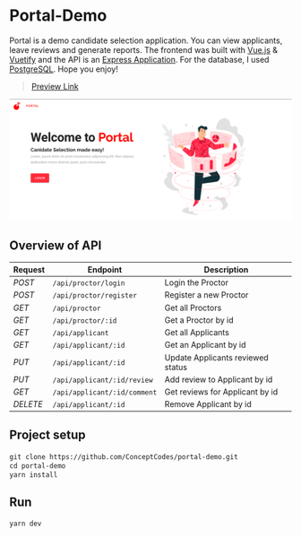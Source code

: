 # Portal-Demo
Portal is a demo candidate selection application. You can view applicants, leave reviews and generate reports. The frontend was built with [Vue.js](https://vuejs.org/) & [Vuetify](https://vuetifyjs.com/) and the API is an [Express Application](https://expressjs.com/). For the database, I used [PostgreSQL](https://www.postgresql.org/). Hope you enjoy!

> [Preview Link](https://portal-demo.herokuapp.com/)

![portal demo banner](./demo.png)

## Overview of API
| Request   | Endpoint                        | Description
|-----------|---------------------------------|--------------------------------
| *POST*    |  `/api/proctor/login`	        |  Login the Proctor
| *POST*    |  `/api/proctor/register`	    |  Register a new Proctor
| *GET*     |  `/api/proctor`               |  Get all Proctors
| *GET*     |  `/api/proctor/:id`           |  Get a Proctor by id
| *GET*     |  `/api/applicant`             |  Get all Applicants
| *GET*     |  `/api/applicant/:id`         |  Get an Applicant by id
| *PUT*     |  `/api/applicant/:id`         |  Update Applicants reviewed status
| *PUT*     |  `/api/applicant/:id/review`  |  Add review to Applicant by id
| *GET*     |  `/api/applicant/:id/comment` |  Get reviews for Applicant by id
| *DELETE*  |  `/api/applicant/:id`         |  Remove Applicant by id


## Project setup
```
git clone https://github.com/ConceptCodes/portal-demo.git
cd portal-demo
yarn install
```

## Run 
```
yarn dev
```
